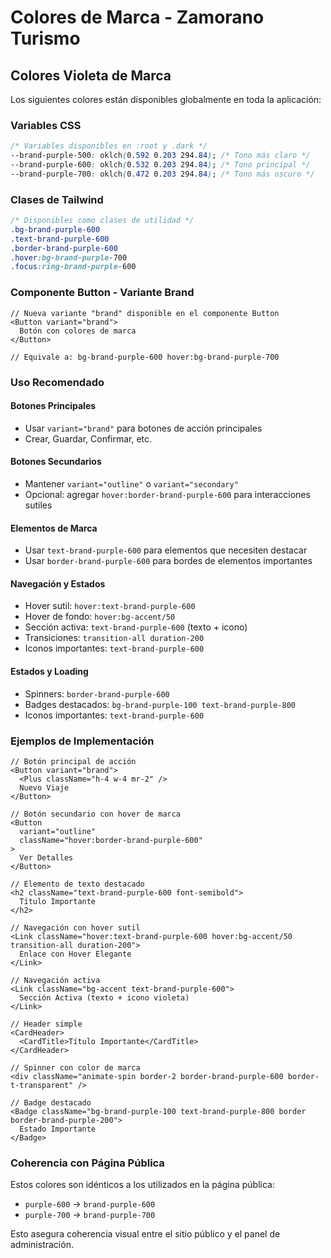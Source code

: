 # Colores de Marca - Zamorano Turismo

## Colores Violeta de Marca

Los siguientes colores están disponibles globalmente en toda la aplicación:

### Variables CSS
```css
/* Variables disponibles en :root y .dark */
--brand-purple-500: oklch(0.592 0.203 294.84); /* Tono más claro */
--brand-purple-600: oklch(0.532 0.203 294.84); /* Tono principal */
--brand-purple-700: oklch(0.472 0.203 294.84); /* Tono más oscuro */
```

### Clases de Tailwind
```css
/* Disponibles como clases de utilidad */
.bg-brand-purple-600
.text-brand-purple-600
.border-brand-purple-600
.hover:bg-brand-purple-700
.focus:ring-brand-purple-600
```

### Componente Button - Variante Brand
```tsx
// Nueva variante "brand" disponible en el componente Button
<Button variant="brand">
  Botón con colores de marca
</Button>

// Equivale a: bg-brand-purple-600 hover:bg-brand-purple-700
```

### Uso Recomendado

#### Botones Principales
- Usar `variant="brand"` para botones de acción principales
- Crear, Guardar, Confirmar, etc.

#### Botones Secundarios
- Mantener `variant="outline"` o `variant="secondary"`
- Opcional: agregar `hover:border-brand-purple-600` para interacciones sutiles

#### Elementos de Marca
- Usar `text-brand-purple-600` para elementos que necesiten destacar
- Usar `border-brand-purple-600` para bordes de elementos importantes

#### Navegación y Estados
- Hover sutil: `hover:text-brand-purple-600`
- Hover de fondo: `hover:bg-accent/50`
- Sección activa: `text-brand-purple-600` (texto + icono)
- Transiciones: `transition-all duration-200`
- Iconos importantes: `text-brand-purple-600`

#### Estados y Loading
- Spinners: `border-brand-purple-600`
- Badges destacados: `bg-brand-purple-100 text-brand-purple-800`
- Iconos importantes: `text-brand-purple-600`

### Ejemplos de Implementación

```tsx
// Botón principal de acción
<Button variant="brand">
  <Plus className="h-4 w-4 mr-2" />
  Nuevo Viaje
</Button>

// Botón secundario con hover de marca
<Button 
  variant="outline" 
  className="hover:border-brand-purple-600"
>
  Ver Detalles
</Button>

// Elemento de texto destacado
<h2 className="text-brand-purple-600 font-semibold">
  Título Importante
</h2>

// Navegación con hover sutil
<Link className="hover:text-brand-purple-600 hover:bg-accent/50 transition-all duration-200">
  Enlace con Hover Elegante
</Link>

// Navegación activa
<Link className="bg-accent text-brand-purple-600">
  Sección Activa (texto + icono violeta)
</Link>

// Header simple
<CardHeader>
  <CardTitle>Título Importante</CardTitle>
</CardHeader>

// Spinner con color de marca
<div className="animate-spin border-2 border-brand-purple-600 border-t-transparent" />

// Badge destacado
<Badge className="bg-brand-purple-100 text-brand-purple-800 border border-brand-purple-200">
  Estado Importante
</Badge>
```

### Coherencia con Página Pública

Estos colores son idénticos a los utilizados en la página pública:
- `purple-600` → `brand-purple-600`
- `purple-700` → `brand-purple-700`

Esto asegura coherencia visual entre el sitio público y el panel de administración.
